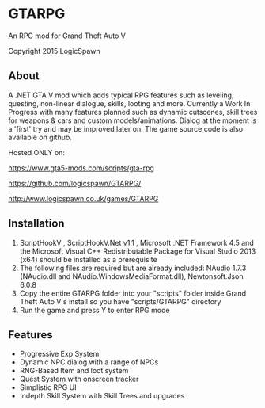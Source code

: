 # GTARPG
An RPG mod for Grand Theft Auto V

Copyright 2015 LogicSpawn

About
-----

A .NET GTA V mod which adds typical RPG features such as leveling, questing, non-linear
dialogue, skills, looting and more. Currently a Work In Progress with many features planned
such as dynamic cutscenes, skill trees for weapons & cars and custom models/animations. Dialog
at the moment is a 'first' try and may be improved later on. The game source code is also available on github.

Hosted ONLY on:

https://www.gta5-mods.com/scripts/gta-rpg

https://github.com/logicspawn/GTARPG/

http://www.logicspawn.co.uk/games/GTARPG


Installation
------------
1. ScriptHookV  , ScriptHookV.Net v1.1 , Microsoft .NET  Framework  4.5 and the  Microsoft
 Visual  C++ Redistributable Package for Visual Studio 2013 (x64) should be installed as a prerequisite
2. The following files are required but are already included: NAudio 1.7.3 (NAudio.dll and NAudio.WindowsMediaFormat.dll), Newtonsoft.Json 6.0.8
3. Copy the entire GTARPG folder into your "scripts" folder inside Grand Theft Auto V's install so you have "scripts/GTARPG"
directory
4. Run the game and press Y to enter RPG mode

Features
------
- Progressive Exp System
- Dynamic NPC dialog with a range of NPCs
- RNG-Based Item and loot system
- Quest System with onscreen tracker
- Simplistic RPG UI
- Indepth Skill System with Skill Trees and upgrades
